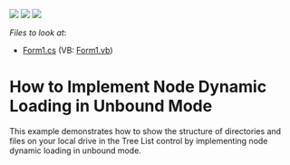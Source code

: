 <!-- default badges list -->
![](https://img.shields.io/endpoint?url=https://codecentral.devexpress.com/api/v1/VersionRange/128637760/17.1.3%2B)
[![](https://img.shields.io/badge/Open_in_DevExpress_Support_Center-FF7200?style=flat-square&logo=DevExpress&logoColor=white)](https://supportcenter.devexpress.com/ticket/details/T500394)
[![](https://img.shields.io/badge/📖_How_to_use_DevExpress_Examples-e9f6fc?style=flat-square)](https://docs.devexpress.com/GeneralInformation/403183)
<!-- default badges end -->
<!-- default file list -->
*Files to look at*:

* [Form1.cs](./CS/TreeList-UnboundMode-ViaBeforeExpandEvent/Form1.cs) (VB: [Form1.vb](./VB/TreeList-UnboundMode-ViaBeforeExpandEvent/Form1.vb))
<!-- default file list end -->
# How to Implement Node Dynamic Loading in Unbound Mode


This example demonstrates how to show the structure of directories and files on your local drive in the Tree List control by implementing node dynamic loading in unbound mode.

<br/>


